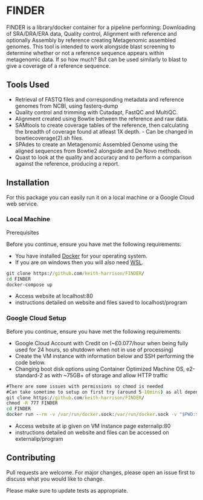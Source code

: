 # FINDER
FINDER is a library/docker container for a pipeline performing: Downloading of SRA/DRA/ERA data, Quality control, Alignment with reference and optionally Assembly by reference creating Metagenomic assembled genomes.
This tool is intended to work alongside blast screening to determine whether or not a reference sequence appears within metagenomic data. If so how much? But can be used similarly to blast to give a coverage of a reference sequence.
## Tools Used
* Retrieval of FASTQ files and corresponding metadata and reference genomes from NCBI, using fasterq-dump
* Quality control and trimming with Cutadapt, FastQC and MultiQC.
* Alignment created using Bowtie between the reference and raw data.
* SAMtools to create coverage tables of the reference, then calculating the breadth of coverage found at atleast 1X depth. - Can be changed in bowtiecoverage(2).sh files.
* SPAdes to create an Metagenomic Assembled Genome using the aligned sequences from Bowtie2 alongside
    and De Novo methods.
* Quast to look at the quality and accuracy and to perform a comparison against the reference, producing a report.
## Installation
For this package you can easily run it on a local machine or a Google Cloud web service.

### Local Machine

Prerequisites

Before you continue, ensure you have met the following requirements:
* You have installed [Docker](https://docs.docker.com/get-docker/) for your operating system.
* If you are on windows then you will also need [WSL](https://docs.microsoft.com/en-us/windows/wsl/install-win10).
```bat
git clone https://github.com/keith-harrison/FINDER/
cd FINDER
docker-compose up 
```
* Access website at localhost:80
* instructions detailed on website and files saved to localhost/program

### Google Cloud Setup

Before you continue, ensure you have met the following requirements:
* Google Cloud Account with Credit on (~£0.077/hour when being fully used for 24 hours, so shutdown when not in use of processing)
* Create the VM instance with information below and SSH performing the code below.
* Changing boot disk options using Container Optimized Machine OS, e2-standard-2 as with ~75GB+ of storage and allow HTTP traffic

```bat
#There are some issues with permissions so chmod is needed
#Can take sometime to setup on first try (around 5-10mins) as all dependencies are downloaded.
git clone https://github.com/keith-harrison/FINDER/
chmod -R 777 FINDER 
cd FINDER
docker run --rm -v /var/run/docker.sock:/var/run/docker.sock -v "$PWD:$PWD" -w="$PWD" docker/compose:1.24.0 up
```
* Access website at ip given on VM instance page externalip:80 
* instructions detailed on website and files can be accessed on externalip/program


## Contributing
Pull requests are welcome. For major changes, please open an issue first to discuss what you would like to change.

Please make sure to update tests as appropriate.
